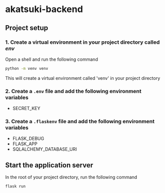 # akatsuki-backend

## Project setup

### 1. Create a virtual environment in your project directory called _env_

Open a shell and run the following command

```bash
python -m venv venv
```

This will create a virtual environment called 'venv' in your project directory

### 2. Create a `.env` file and add the following environment variables

- SECRET_KEY

### 3. Create a `.flaskenv` file and add the following environment variables

- FLASK_DEBUG
- FLASK_APP
- SQLALCHEMY_DATABASE_URI

## Start the application server

In the root of your project directory, run the following command

```bash
flask run
```
